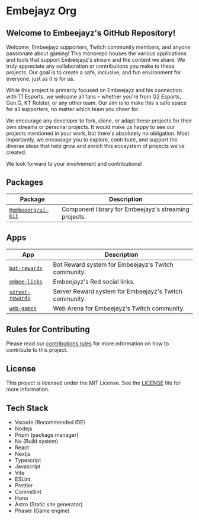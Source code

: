 # Embejayz Org

## Welcome to Embeejayz's GitHub Repository!

Welcome, Embeejayz supporters, Twitch community members, and anyone passionate about gaming! This monorepo houses the various applications and tools that support Embeejayz's stream and the content we share. We truly appreciate any collaboration or contributions you make to these projects. Our goal is to create a safe, inclusive, and fun environment for everyone, just as it is for us.

While this project is primarily focused on Embeejayz and his connection with T1 Esports, we welcome all fans – whether you're from G2 Esports, Gen.G, KT Rolster, or any other team. Our aim is to make this a safe space for all supporters, no matter which team you cheer for.

We encourage any developer to fork, clone, or adapt these projects for their own streams or personal projects. It would make us happy to see our projects mentioned in your work, but there's absolutely no obligation. Most importantly, we encourage you to explore, contribute, and support the diverse ideas that help grow and enrich this ecosystem of projects we’ve created.

We look forward to your involvement and contributions!

## Packages

| Package                                 | Description                                           |
| --------------------------------------- | ----------------------------------------------------- |
| [`@embeeorg/ui-kit`](./packages/ui-kit) | Component library for Embeejayz's streaming projects. |

## Apps

| App                                 | Description                                     |
| ----------------------------------- | ----------------------------------------------- |
| [`bot-rewards`](./apps/bot-rewards) | Bot Reward system for Embeejayz's Twitch community. |
| [`embee-links`](./apps/embee-links) | Embeejayz's Red social links. |
| [`server-rewards`](./apps/server-rewards) | Server Reward system for Embeejayz's Twitch community. |
| [`web-games`](./apps/web-games) | Web Arena for Embeejayz's Twitch community. |

## Rules for Contributing

Please read our [contributions rules](./docs/RULES_FOR_CONTRIBUTING.md) for more information on how to contribute to this project.

## License

This project is licensed under the MIT License. See the [LICENSE](./LICENSE) file for more information.

## Tech Stack

- Vscode (Recommended IDE)
- Nodejs
- Pnpm (package manager)
- Nx (Build system)
- React
- Nextjs
- Typescript
- Javascript
- Vite
- ESLint
- Prettier
- Commitlint
- Hono
- Astro (Static site generator)
- Phaser (Game engine)
